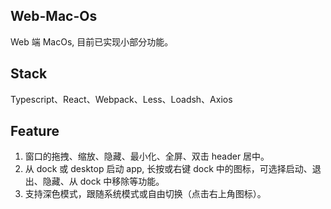 ## Web-Mac-Os

Web 端 MacOs, 目前已实现小部分功能。

## Stack

Typescript、React、Webpack、Less、Loadsh、Axios

## Feature

1. 窗口的拖拽、缩放、隐藏、最小化、全屏、双击 header 居中。
2. 从 dock 或 desktop 启动 app, 长按或右键 dock 中的图标，可选择启动、退出、隐藏、从 dock 中移除等功能。
3. 支持深色模式，跟随系统模式或自由切换（点击右上角图标）。
